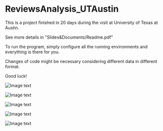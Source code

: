 # ReviewsAnalysis_UTAustin 

This is a project finished in 20 days during the visit at University of Texas at Austin.

See more details in "Slides&Documents/Readme.pdf"

To run the program, simply configure all the running environments and everything is there for you.

Changes of code might be necessary considering different data in different format.

Good luck!

![Image text](https://github.com/Lagerst/2019ReviewsAnalysis_UTAustin/tree/master/Results/pic1.png)

![Image text](https://github.com/Lagerst/2019ReviewsAnalysis_UTAustin/tree/master/Results/pic2.png)

![Image text](https://github.com/Lagerst/2019ReviewsAnalysis_UTAustin/tree/master/Results/pic3.png)

![Image text](https://github.com/Lagerst/2019ReviewsAnalysis_UTAustin/tree/master/Results/pic4.png)

![Image text](https://github.com/Lagerst/2019ReviewsAnalysis_UTAustin/tree/master/Results/pic5.png)